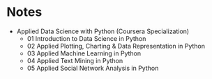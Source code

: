 # Notes

- Applied Data Science with Python (Coursera Specialization)
  * 01 Introduction to Data Science in Python
  * 02 Applied Plotting, Charting & Data Representation in Python
  * 03 Applied Machine Learning in Python
  * 04 Applied Text Mining in Python
  * 05 Applied Social Network Analysis in Python

